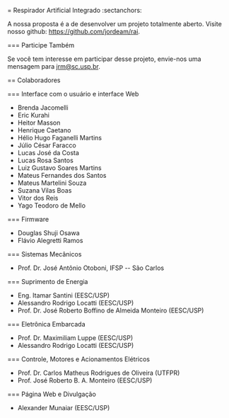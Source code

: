 = Respirador Artificial Integrado
:sectanchors:

A nossa proposta é a de desenvolver um projeto totalmente aberto. Visite nosso github: https://github.com/jordeam/rai.

=== Participe Também

Se você tem interesse em participar desse projeto, envie-nos uma mensagem para jrm@sc.usp.br.



== Colaboradores

=== Interface com o usuário e interface Web

* Brenda Jacomelli
* Eric Kurahi
* Heitor Masson
* Henrique Caetano
* Hélio Hugo Faganelli Martins
* Júlio César Faracco
* Lucas José da Costa
* Lucas Rosa Santos
* Luiz Gustavo Soares Martins
* Mateus Fernandes dos Santos
* Mateus Martelini Souza
* Suzana Vilas Boas
* Vitor dos Reis
* Yago Teodoro de Mello

=== Firmware

* Douglas Shuji Osawa
* Flávio Alegretti Ramos

=== Sistemas Mecânicos

* Prof. Dr. José Antônio Otoboni, IFSP -- São Carlos

=== Suprimento de Energia

* Eng. Itamar Santini (EESC/USP)
* Alessandro Rodrigo Locatti (EESC/USP)
* Prof. Dr. José Roberto Boffino de Almeida Monteiro (EESC/USP)

=== Eletrônica Embarcada

* Prof. Dr. Maximiliam Luppe (EESC/USP)
* Alessandro Rodrigo Locatti (EESC/USP)

=== Controle, Motores e Acionamentos Elétricos

* Prof. Dr. Carlos Matheus Rodrigues de Oliveira (UTFPR)
* Prof. José Roberto B. A. Monteiro (EESC/USP)

=== Página Web e Divulgação

* Alexander Munaiar (EESC/USP)
